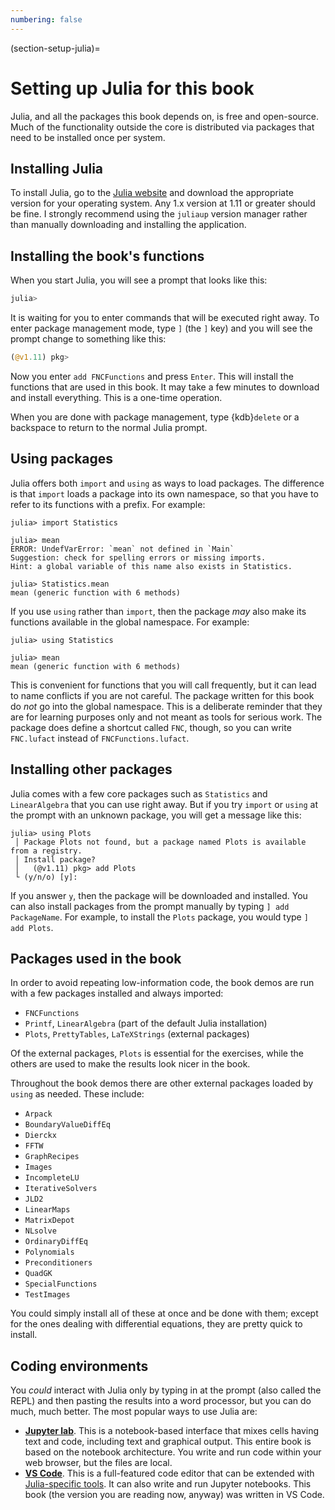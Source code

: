 ```yaml
---
numbering: false
---
```

(section-setup-julia)=
# Setting up Julia for this book

Julia, and all the packages this book depends on, is free and open-source. Much of the functionality outside the core is distributed via packages that need to be installed once per system.

## Installing Julia

To install Julia, go to the [Julia website](https://julialang.org/downloads/) and download the appropriate version for your operating system. Any 1.x version at 1.11 or greater should be fine. I strongly recommend using the `juliaup` version manager rather than manually downloading and installing the application. 

## Installing the book's functions

When you start Julia, you will see a prompt that looks like this:

```julia
julia>
```

It is waiting for you to enter commands that will be executed right away. To enter package management mode, type `]` (the `]` key) and you will see the prompt change to something like this:

```julia
(@v1.11) pkg>
```

Now you enter `add FNCFunctions` and press `Enter`. This will install the functions that are used in this book. It may take a few minutes to download and install everything. This is a one-time operation.

When you are done with package management, type {kdb}`delete` or a backspace to return to the normal Julia prompt.

## Using packages

Julia offers both `import` and `using` as ways to load packages. The difference is that `import` loads a package into its own namespace, so that you have to refer to its functions with a prefix. For example:

``` julia-repl
julia> import Statistics

julia> mean
ERROR: UndefVarError: `mean` not defined in `Main`
Suggestion: check for spelling errors or missing imports.
Hint: a global variable of this name also exists in Statistics.

julia> Statistics.mean
mean (generic function with 6 methods)
```

If you use `using` rather than `import`, then the package *may* also make its functions available in the global namespace. For example:

``` julia-repl
julia> using Statistics

julia> mean
mean (generic function with 6 methods)
```

This is convenient for functions that you will call frequently, but it can lead to name conflicts if you are not careful. The package written for this book do *not* go into the global namespace. This is a deliberate reminder that they are for learning purposes only and not meant as tools for serious work. The package does define a shortcut called `FNC`, though, so you can write `FNC.lufact` instead of `FNCFunctions.lufact`.

## Installing other packages

Julia comes with a few core packages such as `Statistics` and `LinearAlgebra` that you can use right away. But if you try `import` or `using` at the prompt with an unknown package, you will get a message like this:

```julia-repl
julia> using Plots
 │ Package Plots not found, but a package named Plots is available from a registry. 
 │ Install package?
 │   (@v1.11) pkg> add Plots 
 └ (y/n/o) [y]: 
```

If you answer `y`, then the package will be downloaded and installed. You can also install packages from the prompt manually by typing `] add PackageName`. For example, to install the `Plots` package, you would type `] add Plots`.

## Packages used in the book

In order to avoid repeating low-information code, the book demos are run with a few packages installed and always imported:

- `FNCFunctions`
- `Printf`, `LinearAlgebra` (part of the default Julia installation)
- `Plots`, `PrettyTables`, `LaTeXStrings` (external packages)

Of the external packages, `Plots` is essential for the exercises, while the others are used to make the results look nicer in the book.

Throughout the book demos there are other external packages loaded by `using` as needed. These include:

- `Arpack`
- `BoundaryValueDiffEq`
- `Dierckx`
- `FFTW`
- `GraphRecipes`
- `Images`
- `IncompleteLU`
- `IterativeSolvers`
- `JLD2`
- `LinearMaps`
- `MatrixDepot`
- `NLsolve`
- `OrdinaryDiffEq`
- `Polynomials`
- `Preconditioners`
- `QuadGK`
- `SpecialFunctions`
- `TestImages`

You could simply install all of these at once and be done with them; except for the ones dealing with differential equations, they are pretty quick to install.

## Coding environments

You *could* interact with Julia only by typing in at the prompt (also called the REPL) and then pasting the results into a word processor, but you can do much, much better. The most popular ways to use Julia are:

- **[Jupyter lab](https://jupyter.org)**. This is a notebook-based interface that mixes cells having text and code, including text and graphical output. This entire book is based on the notebook architecture. You write and run code within your web browser, but the files are local.
- **[VS Code](https://code.visualstudio.com)**. This is a full-featured code editor that can be extended with [Julia-specific tools](https://code.visualstudio.com/docs/languages/julia). It can also write and run Jupyter notebooks. This book (the version you are reading now, anyway) was written in VS Code.
